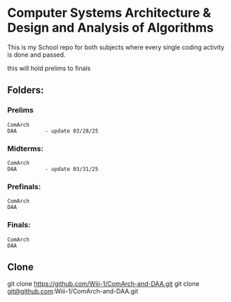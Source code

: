 # Computer Systems Architecture & Design and Analysis of Algorithms

This is my School repo for both subjects where every single coding activity is done and passed.

this will hold prelims to finals

## Folders:

### Prelims

    ComArch 
    DAA         - update 03/28/25

### Midterms:

    ComArch 
    DAA         - update 03/31/25

### Prefinals:

    ComArch 
    DAA 

### Finals: 

    ComArch 
    DAA 


## Clone
git clone https://github.com/Wiii-1/ComArch-and-DAA.git
git clone git@github.com:Wiii-1/ComArch-and-DAA.git